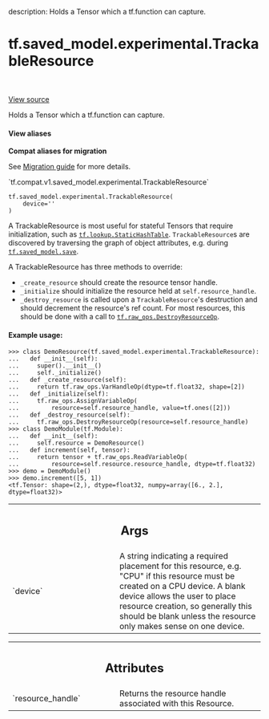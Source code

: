 description: Holds a Tensor which a tf.function can capture.

<div itemscope itemtype="http://developers.google.com/ReferenceObject">
<meta itemprop="name" content="tf.saved_model.experimental.TrackableResource" />
<meta itemprop="path" content="Stable" />
<meta itemprop="property" content="__init__"/>
</div>

# tf.saved_model.experimental.TrackableResource

<!-- Insert buttons and diff -->

<table class="tfo-notebook-buttons tfo-api nocontent" align="left">

</table>

<a target="_blank" class="external" href="/code/stable/tensorflow/python/training/tracking/resource.py">View source</a>



Holds a Tensor which a tf.function can capture.

<section class="expandable">
  <h4 class="showalways">View aliases</h4>
  <p>
<b>Compat aliases for migration</b>
<p>See
<a href="https://www.tensorflow.org/guide/migrate">Migration guide</a> for
more details.</p>
<p>`tf.compat.v1.saved_model.experimental.TrackableResource`</p>
</p>
</section>

<pre class="devsite-click-to-copy prettyprint lang-py tfo-signature-link">
<code>tf.saved_model.experimental.TrackableResource(
    device=&#x27;&#x27;
)
</code></pre>



<!-- Placeholder for "Used in" -->

A TrackableResource is most useful for stateful Tensors that require
initialization, such as <a href="../../../tf/lookup/StaticHashTable.md"><code>tf.lookup.StaticHashTable</code></a>. `TrackableResource`s
are discovered by traversing the graph of object attributes, e.g. during
<a href="../../../tf/saved_model/save.md"><code>tf.saved_model.save</code></a>.

A TrackableResource has three methods to override:

* `_create_resource` should create the resource tensor handle.
* `_initialize` should initialize the resource held at `self.resource_handle`.
* `_destroy_resource` is called upon a `TrackableResource`'s destruction
  and should decrement the resource's ref count. For most resources, this
  should be done with a call to <a href="../../../tf/raw_ops/DestroyResourceOp.md"><code>tf.raw_ops.DestroyResourceOp</code></a>.

#### Example usage:



```
>>> class DemoResource(tf.saved_model.experimental.TrackableResource):
...   def __init__(self):
...     super().__init__()
...     self._initialize()
...   def _create_resource(self):
...     return tf.raw_ops.VarHandleOp(dtype=tf.float32, shape=[2])
...   def _initialize(self):
...     tf.raw_ops.AssignVariableOp(
...         resource=self.resource_handle, value=tf.ones([2]))
...   def _destroy_resource(self):
...     tf.raw_ops.DestroyResourceOp(resource=self.resource_handle)
>>> class DemoModule(tf.Module):
...   def __init__(self):
...     self.resource = DemoResource()
...   def increment(self, tensor):
...     return tensor + tf.raw_ops.ReadVariableOp(
...         resource=self.resource.resource_handle, dtype=tf.float32)
>>> demo = DemoModule()
>>> demo.increment([5, 1])
<tf.Tensor: shape=(2,), dtype=float32, numpy=array([6., 2.], dtype=float32)>
```

<!-- Tabular view -->
 <table class="responsive fixed orange">
<colgroup><col width="214px"><col></colgroup>
<tr><th colspan="2"><h2 class="add-link">Args</h2></th></tr>

<tr>
<td>
`device`
</td>
<td>
A string indicating a required placement for this resource,
e.g. "CPU" if this resource must be created on a CPU device. A blank
device allows the user to place resource creation, so generally this
should be blank unless the resource only makes sense on one device.
</td>
</tr>
</table>





<!-- Tabular view -->
 <table class="responsive fixed orange">
<colgroup><col width="214px"><col></colgroup>
<tr><th colspan="2"><h2 class="add-link">Attributes</h2></th></tr>

<tr>
<td>
`resource_handle`
</td>
<td>
Returns the resource handle associated with this Resource.
</td>
</tr>
</table>



